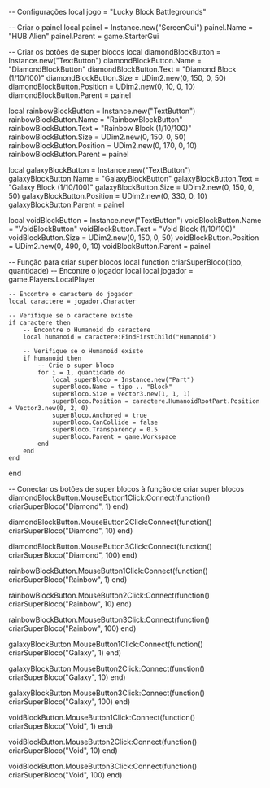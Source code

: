 -- Configurações
local jogo = "Lucky Block Battlegrounds"

-- Criar o painel
local painel = Instance.new("ScreenGui")
painel.Name = "HUB Alien"
painel.Parent = game.StarterGui

-- Criar os botões de super blocos
local diamondBlockButton = Instance.new("TextButton")
diamondBlockButton.Name = "DiamondBlockButton"
diamondBlockButton.Text = "Diamond Block (1/10/100)"
diamondBlockButton.Size = UDim2.new(0, 150, 0, 50)
diamondBlockButton.Position = UDim2.new(0, 10, 0, 10)
diamondBlockButton.Parent = painel

local rainbowBlockButton = Instance.new("TextButton")
rainbowBlockButton.Name = "RainbowBlockButton"
rainbowBlockButton.Text = "Rainbow Block (1/10/100)"
rainbowBlockButton.Size = UDim2.new(0, 150, 0, 50)
rainbowBlockButton.Position = UDim2.new(0, 170, 0, 10)
rainbowBlockButton.Parent = painel

local galaxyBlockButton = Instance.new("TextButton")
galaxyBlockButton.Name = "GalaxyBlockButton"
galaxyBlockButton.Text = "Galaxy Block (1/10/100)"
galaxyBlockButton.Size = UDim2.new(0, 150, 0, 50)
galaxyBlockButton.Position = UDim2.new(0, 330, 0, 10)
galaxyBlockButton.Parent = painel

local voidBlockButton = Instance.new("TextButton")
voidBlockButton.Name = "VoidBlockButton"
voidBlockButton.Text = "Void Block (1/10/100)"
voidBlockButton.Size = UDim2.new(0, 150, 0, 50)
voidBlockButton.Position = UDim2.new(0, 490, 0, 10)
voidBlockButton.Parent = painel

-- Função para criar super blocos
local function criarSuperBloco(tipo, quantidade)
    -- Encontre o jogador local
    local jogador = game.Players.LocalPlayer
    
    -- Encontre o caractere do jogador
    local caractere = jogador.Character
    
    -- Verifique se o caractere existe
    if caractere then
        -- Encontre o Humanoid do caractere
        local humanoid = caractere:FindFirstChild("Humanoid")
        
        -- Verifique se o Humanoid existe
        if humanoid then
            -- Crie o super bloco
            for i = 1, quantidade do
                local superBloco = Instance.new("Part")
                superBloco.Name = tipo .. "Block"
                superBloco.Size = Vector3.new(1, 1, 1)
                superBloco.Position = caractere.HumanoidRootPart.Position + Vector3.new(0, 2, 0)
                superBloco.Anchored = true
                superBloco.CanCollide = false
                superBloco.Transparency = 0.5
                superBloco.Parent = game.Workspace
            end
        end
    end
end

-- Conectar os botões de super blocos à função de criar super blocos
diamondBlockButton.MouseButton1Click:Connect(function()
    criarSuperBloco("Diamond", 1)
end)

diamondBlockButton.MouseButton2Click:Connect(function()
    criarSuperBloco("Diamond", 10)
end)

diamondBlockButton.MouseButton3Click:Connect(function()
    criarSuperBloco("Diamond", 100)
end)

rainbowBlockButton.MouseButton1Click:Connect(function()
    criarSuperBloco("Rainbow", 1)
end)

rainbowBlockButton.MouseButton2Click:Connect(function()
    criarSuperBloco("Rainbow", 10)
end)

rainbowBlockButton.MouseButton3Click:Connect(function()
    criarSuperBloco("Rainbow", 100)
end)

galaxyBlockButton.MouseButton1Click:Connect(function()
    criarSuperBloco("Galaxy", 1)
end)

galaxyBlockButton.MouseButton2Click:Connect(function()
    criarSuperBloco("Galaxy", 10)
end)

galaxyBlockButton.MouseButton3Click:Connect(function()
    criarSuperBloco("Galaxy", 100)
end)

voidBlockButton.MouseButton1Click:Connect(function()
    criarSuperBloco("Void", 1)
end)

voidBlockButton.MouseButton2Click:Connect(function()
    criarSuperBloco("Void", 10)
end)

voidBlockButton.MouseButton3Click:Connect(function()
    criarSuperBloco("Void", 100)
end)
